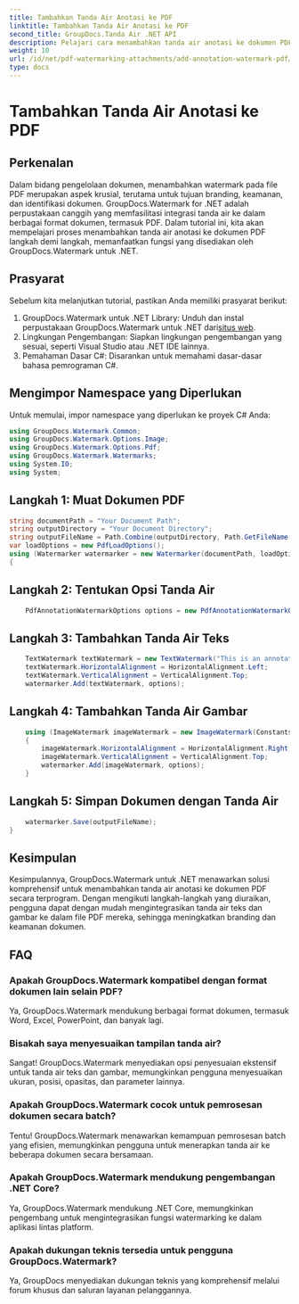 ```yaml
---
title: Tambahkan Tanda Air Anotasi ke PDF
linktitle: Tambahkan Tanda Air Anotasi ke PDF
second_title: GroupDocs.Tanda Air .NET API
description: Pelajari cara menambahkan tanda air anotasi ke dokumen PDF dengan mudah menggunakan GroupDocs.Watermark untuk .NET. Tingkatkan branding dan keamanan dokumen dengan mudah.
weight: 10
url: /id/net/pdf-watermarking-attachments/add-annotation-watermark-pdf/
type: docs
---
```

# Tambahkan Tanda Air Anotasi ke PDF

## Perkenalan
Dalam bidang pengelolaan dokumen, menambahkan watermark pada file PDF merupakan aspek krusial, terutama untuk tujuan branding, keamanan, dan identifikasi dokumen. GroupDocs.Watermark for .NET adalah perpustakaan canggih yang memfasilitasi integrasi tanda air ke dalam berbagai format dokumen, termasuk PDF. Dalam tutorial ini, kita akan mempelajari proses menambahkan tanda air anotasi ke dokumen PDF langkah demi langkah, memanfaatkan fungsi yang disediakan oleh GroupDocs.Watermark untuk .NET.
## Prasyarat
Sebelum kita melanjutkan tutorial, pastikan Anda memiliki prasyarat berikut:
1.  GroupDocs.Watermark untuk .NET Library: Unduh dan instal perpustakaan GroupDocs.Watermark untuk .NET dari[situs web](https://releases.groupdocs.com/Watermark/net/).
2. Lingkungan Pengembangan: Siapkan lingkungan pengembangan yang sesuai, seperti Visual Studio atau .NET IDE lainnya.
3. Pemahaman Dasar C#: Disarankan untuk memahami dasar-dasar bahasa pemrograman C#.

## Mengimpor Namespace yang Diperlukan
Untuk memulai, impor namespace yang diperlukan ke proyek C# Anda:
```csharp
using GroupDocs.Watermark.Common;
using GroupDocs.Watermark.Options.Image;
using GroupDocs.Watermark.Options.Pdf;
using GroupDocs.Watermark.Watermarks;
using System.IO;
using System;
```
## Langkah 1: Muat Dokumen PDF
```csharp
string documentPath = "Your Document Path";
string outputDirectory = "Your Document Directory";
string outputFileName = Path.Combine(outputDirectory, Path.GetFileName(documentPath));
var loadOptions = new PdfLoadOptions();
using (Watermarker watermarker = new Watermarker(documentPath, loadOptions))
{
```
## Langkah 2: Tentukan Opsi Tanda Air
```csharp
	PdfAnnotationWatermarkOptions options = new PdfAnnotationWatermarkOptions();
```
## Langkah 3: Tambahkan Tanda Air Teks
```csharp
	TextWatermark textWatermark = new TextWatermark("This is an annotation watermark", new Font("Arial", 8));
	textWatermark.HorizontalAlignment = HorizontalAlignment.Left;
	textWatermark.VerticalAlignment = VerticalAlignment.Top;
	watermarker.Add(textWatermark, options);
```
## Langkah 4: Tambahkan Tanda Air Gambar
```csharp
	using (ImageWatermark imageWatermark = new ImageWatermark(Constants.ProtectJpg))
	{
		imageWatermark.HorizontalAlignment = HorizontalAlignment.Right;
		imageWatermark.VerticalAlignment = VerticalAlignment.Top;
		watermarker.Add(imageWatermark, options);
	}
```
## Langkah 5: Simpan Dokumen dengan Tanda Air
```csharp
	watermarker.Save(outputFileName);
}
```

## Kesimpulan
Kesimpulannya, GroupDocs.Watermark untuk .NET menawarkan solusi komprehensif untuk menambahkan tanda air anotasi ke dokumen PDF secara terprogram. Dengan mengikuti langkah-langkah yang diuraikan, pengguna dapat dengan mudah mengintegrasikan tanda air teks dan gambar ke dalam file PDF mereka, sehingga meningkatkan branding dan keamanan dokumen.
## FAQ
### Apakah GroupDocs.Watermark kompatibel dengan format dokumen lain selain PDF?
Ya, GroupDocs.Watermark mendukung berbagai format dokumen, termasuk Word, Excel, PowerPoint, dan banyak lagi.
### Bisakah saya menyesuaikan tampilan tanda air?
Sangat! GroupDocs.Watermark menyediakan opsi penyesuaian ekstensif untuk tanda air teks dan gambar, memungkinkan pengguna menyesuaikan ukuran, posisi, opasitas, dan parameter lainnya.
### Apakah GroupDocs.Watermark cocok untuk pemrosesan dokumen secara batch?
Tentu! GroupDocs.Watermark menawarkan kemampuan pemrosesan batch yang efisien, memungkinkan pengguna untuk menerapkan tanda air ke beberapa dokumen secara bersamaan.
### Apakah GroupDocs.Watermark mendukung pengembangan .NET Core?
Ya, GroupDocs.Watermark mendukung .NET Core, memungkinkan pengembang untuk mengintegrasikan fungsi watermarking ke dalam aplikasi lintas platform.
### Apakah dukungan teknis tersedia untuk pengguna GroupDocs.Watermark?
Ya, GroupDocs menyediakan dukungan teknis yang komprehensif melalui forum khusus dan saluran layanan pelanggannya.